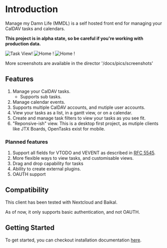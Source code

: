 # Introduction 

Manage my Damn Life (MMDL) is a self hosted front end for managing your CalDAV tasks and calendars.

**This project is in alpha state, so be careful if you're working with production data.**

![Task View!](/pics/screenshots/TaskView.png "Task View")
![Home !](/pics/screenshots/HomeView.png "Task View")
![Home !](/pics/screenshots/GanttView.png "Task View")

More screenshots are available in the director '/docs/pics/screenshots'

## Features

1. Manage your CalDAV tasks.
    - Supports sub tasks.
2. Manage calendar events.  
3. Supports multiple CalDAV accounts, and mutiple user accounts.
4. View your tasks as a list, in a gantt view, or on a calendar.  
1. Create and manage task filters to view your tasks as you see fit.
1. "Reponsive-ish" view. This is a desktop first project, as mutiple clients like JTX Boards, OpenTasks exist for mobile.

### Planned features

1. Support all fields for VTODO and VEVENT as described in [RFC 5545](https://www.rfc-editor.org/rfc/rfc5545).
1. More flexible ways to view tasks, and customisable views.
1. Drag and drop capability for tasks
1. Ability to create external plugins.
1. OAUTH support

## Compatibility

This client has been tested with Nextcloud and Baikal.

As of now, it only supports basic authentication, and not OAUTH. 

## Getting Started

To get started, you can checkout installation documentation [here](install/Install.md).





